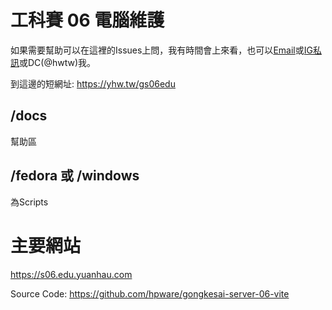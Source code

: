 # 工科賽 06 電腦維護
如果需要幫助可以在這裡的Issues上問，我有時間會上來看，也可以[Email](mailto:hw+server06-help@yuanhau.com)或[IG私訊](https://instagram.com/yh_.5_26)或DC(@hwtw)我。

到這邊的短網址: https://yhw.tw/gs06edu
## /docs
幫助區

## /fedora 或 /windows
為Scripts

# 主要網站
https://s06.edu.yuanhau.com

Source Code: https://github.com/hpware/gongkesai-server-06-vite

